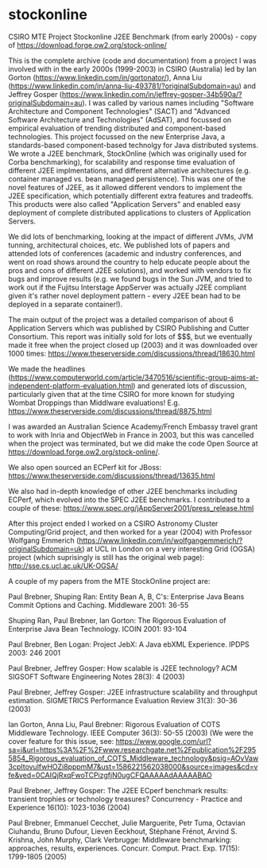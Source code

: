 # stockonline
CSIRO MTE Project Stockonline J2EE Benchmark (from early 2000s) - copy of https://download.forge.ow2.org/stock-online/

This is the complete archive (code and documentation) from a 
project I was involved with in the early 2000s (1999-2003) in CSIRO (Australia) led by Ian Gorton (https://www.linkedin.com/in/gortonator/), Anna Liu (https://www.linkedin.com/in/anna-liu-493781/?originalSubdomain=au) and Jeffrey Gosper (https://www.linkedin.com/in/jeffrey-gosper-34b590a/?originalSubdomain=au). I was called by various names including "Software Architecture and Component Technologies" (SACT) and "Advanced Software Architecture and Technologies" (AdSAT), and focussed on empirical evaluation of trending distributed and component-based technologies. This project focussed on the new Enterprise Java, a standards-based component-based technolgy for Java distributed systems. We wrote a J2EE benchmark, StockOnline (which was originally used for Corba benchmarking), for scalability and response time evaluation of different J2EE implmentations, and different alternative architectures (e.g. container managed vs. bean managed persistence). This was one of the novel features of J2EE, as it allowed different vendors to implement the J2EE specification, which potentially different extra features and tradeoffs. This products were also called "Application Servers" and enabled easy deployment of complete distributed applications to clusters of Application Servers. 

We did lots of benchmarking, looking at the impact of different JVMs, JVM tunning, architectural choices, etc. We published lots of papers and attended lots of conferences (academic and industry conferences, and went on road shows around the country to help educate people about the pros and cons of different J2EE solutions), and worked with vendors to fix bugs and improve results (e.g. we found bugs in the Sun JVM, and tried to work out if the Fujitsu Interstage AppServer was actually J2EE compliant given it's rather novel deployment pattern - every J2EE bean had to be deployed in a separate container!). 

The main output of the project was a detailed comparison of about 6 Application Servers which was published by CSIRO Publishing and Cutter Consortium.  This report was initially sold for lots of $$$, but we eventually made it free when the project closed up (2003) and it was downloaded over 1000 times: https://www.theserverside.com/discussions/thread/18630.html

We made the headlines (https://www.computerworld.com/article/3470516/scientific-group-aims-at-independent-platform-evaluation.html) and generated lots of discussion, particularly given that at the time CSIRO for more known for studying Wombat Droppings than Middlware evaluations! E.g. https://www.theserverside.com/discussions/thread/8875.html
 
I was awarded an Australian Science Academy/French Embassy travel grant to work with Inria and ObjectWeb in France in 2003, but this was cancelled when the project was terminated, but we did make the code Open Source at https://download.forge.ow2.org/stock-online/.

We also open sourced an ECPerf kit for JBoss: https://www.theserverside.com/discussions/thread/13635.html

We also had in-depth knowledge of other J2EE benchmarks including ECPerf, which evolved into the SPEC J2EE benchmarks.  I contributed to a couple of these: https://www.spec.org/jAppServer2001/press_release.html

After this project ended I worked on a CSIRO Astronomy Cluster Computing/Grid project, and then worked for a year (2004) with Professor Wolfgang Emmerich (https://www.linkedin.com/in/wolfgangemmerich/?originalSubdomain=uk) at UCL in London on a very interesting Grid (OGSA) project (which suprisingly is still has the original web page): http://sse.cs.ucl.ac.uk/UK-OGSA/

A couple of my papers from the MTE StockOnline project are:

Paul Brebner, Shuping Ran:
Entity Bean A, B, C's: Enterprise Java Beans Commit Options and Caching. Middleware 2001: 36-55

Shuping Ran, Paul Brebner, Ian Gorton:
The Rigorous Evaluation of Enterprise Java Bean Technology. ICOIN 2001: 93-104

Paul Brebner, Ben Logan:
Project JebX: A Java ebXML Experience. IPDPS 2003: 246
2001

Paul Brebner, Jeffrey Gosper:
How scalable is J2EE technology? ACM SIGSOFT Software Engineering Notes 28(3): 4 (2003)

Paul Brebner, Jeffrey Gosper:
J2EE infrastructure scalability and throughput estimation. SIGMETRICS Performance Evaluation Review 31(3): 30-36 (2003)

Ian Gorton, Anna Liu, Paul Brebner:
Rigorous Evaluation of COTS Middleware Technology. IEEE Computer 36(3): 50-55 (2003)
(We were the cover feature for this issue, see: https://www.google.com/url?sa=i&url=https%3A%2F%2Fwww.researchgate.net%2Fpublication%2F2955854_Rigorous_evaluation_of_COTS_Middleware_technology&psig=AOvVaw3cpItovulfwHOZi8pppmM7&ust=1586221562038000&source=images&cd=vfe&ved=0CAIQjRxqFwoTCPizgfjN0ugCFQAAAAAdAAAAABAO

Paul Brebner, Jeffrey Gosper:
The J2EE ECperf benchmark results: transient trophies or technology treasures? Concurrency - Practice and Experience 16(10): 1023-1036 (2004)

Paul Brebner, Emmanuel Cecchet, Julie Marguerite, Petr Tuma, Octavian Ciuhandu, Bruno Dufour, Lieven Eeckhout, Stéphane Frénot, Arvind S. Krishna, John Murphy, Clark Verbrugge:
Middleware benchmarking: approaches, results, experiences. Concurr. Comput. Pract. Exp. 17(15): 1799-1805 (2005)





